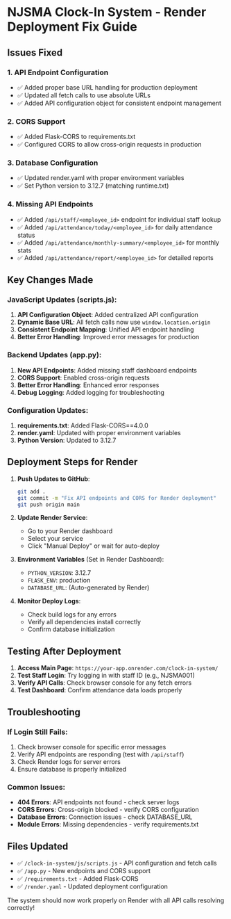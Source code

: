 # NJSMA Clock-In System - Render Deployment Fix Guide

## Issues Fixed

### 1. API Endpoint Configuration
- ✅ Added proper base URL handling for production deployment
- ✅ Updated all fetch calls to use absolute URLs
- ✅ Added API configuration object for consistent endpoint management

### 2. CORS Support
- ✅ Added Flask-CORS to requirements.txt
- ✅ Configured CORS to allow cross-origin requests in production

### 3. Database Configuration
- ✅ Updated render.yaml with proper environment variables
- ✅ Set Python version to 3.12.7 (matching runtime.txt)

### 4. Missing API Endpoints
- ✅ Added `/api/staff/<employee_id>` endpoint for individual staff lookup
- ✅ Added `/api/attendance/today/<employee_id>` for daily attendance status
- ✅ Added `/api/attendance/monthly-summary/<employee_id>` for monthly stats
- ✅ Added `/api/attendance/report/<employee_id>` for detailed reports

## Key Changes Made

### JavaScript Updates (scripts.js):
1. **API Configuration Object**: Added centralized API configuration
2. **Dynamic Base URL**: All fetch calls now use `window.location.origin`
3. **Consistent Endpoint Mapping**: Unified API endpoint handling
4. **Better Error Handling**: Improved error messages for production

### Backend Updates (app.py):
1. **New API Endpoints**: Added missing staff dashboard endpoints
2. **CORS Support**: Enabled cross-origin requests
3. **Better Error Handling**: Enhanced error responses
4. **Debug Logging**: Added logging for troubleshooting

### Configuration Updates:
1. **requirements.txt**: Added Flask-CORS==4.0.0
2. **render.yaml**: Updated with proper environment variables
3. **Python Version**: Updated to 3.12.7

## Deployment Steps for Render

1. **Push Updates to GitHub**:
   ```bash
   git add .
   git commit -m "Fix API endpoints and CORS for Render deployment"
   git push origin main
   ```

2. **Update Render Service**:
   - Go to your Render dashboard
   - Select your service
   - Click "Manual Deploy" or wait for auto-deploy

3. **Environment Variables** (Set in Render Dashboard):
   - `PYTHON_VERSION`: 3.12.7
   - `FLASK_ENV`: production
   - `DATABASE_URL`: (Auto-generated by Render)

4. **Monitor Deploy Logs**:
   - Check build logs for any errors
   - Verify all dependencies install correctly
   - Confirm database initialization

## Testing After Deployment

1. **Access Main Page**: `https://your-app.onrender.com/clock-in-system/`
2. **Test Staff Login**: Try logging in with staff ID (e.g., NJSMA001)
3. **Verify API Calls**: Check browser console for any fetch errors
4. **Test Dashboard**: Confirm attendance data loads properly

## Troubleshooting

### If Login Still Fails:
1. Check browser console for specific error messages
2. Verify API endpoints are responding (test with `/api/staff`)
3. Check Render logs for server errors
4. Ensure database is properly initialized

### Common Issues:
- **404 Errors**: API endpoints not found - check server logs
- **CORS Errors**: Cross-origin blocked - verify CORS configuration
- **Database Errors**: Connection issues - check DATABASE_URL
- **Module Errors**: Missing dependencies - verify requirements.txt

## Files Updated
- ✅ `/clock-in-system/js/scripts.js` - API configuration and fetch calls
- ✅ `/app.py` - New endpoints and CORS support
- ✅ `/requirements.txt` - Added Flask-CORS
- ✅ `/render.yaml` - Updated deployment configuration

The system should now work properly on Render with all API calls resolving correctly!